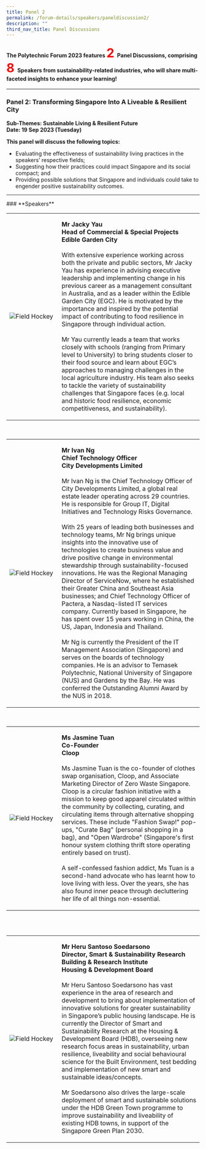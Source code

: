 ```yaml
---
title: Panel 2
permalink: /forum-details/speakers/paneldiscussion2/
description: ""
third_nav_title: Panel Discussions
---
```

#### <b>The Polytechnic Forum 2023 features <font size="+3.5"><font color="red"><b>2 </b></font></font>Panel Discussions, comprising <font size="+3.5"><font color="red"><b>8 </b></font></font>Speakers from sustainability-related industries, who will share multi-faceted insights to enhance your learning!</b>
<hr>

### **Panel 2: Transforming Singapore Into A Liveable &amp; Resilient City**<br>

**Sub-Themes: Sustainable Living &amp; Resilient Future<br>
Date: 19 Sep 2023 (Tuesday)**

**This panel will discuss the following topics:**

* Evaluating the effectiveness of sustainability living practices in the speakers’ respective fields;
* Suggesting how their practices could impact Singapore and its social compact; and
* Providing possible solutions that Singapore and individuals could take to engender positive sustainability outcomes.
<hr>
### **Speakers**<br>
<table>
    <tbody><tr>
        <td style="width:27%"><img src="https://hosting.photobucket.com/images/i/tracyng81/Jacky_Yau.jpg?width=320&amp;height=320&amp;fit=bounds" style="display:block;margin-left:auto;margin-right:auto;" alt="Field Hockey"></td>
        <td><p><b>Mr Jacky Yau
                <br>Head of Commercial &amp; Special Projects
					<br>Edible Garden City</b><br>
                <br>With extensive experience working across both the private and public sectors, Mr Jacky Yau has experience in advising executive leadership and implementing change in his previous career as a management consultant in Australia, and as a leader within the Edible Garden City (EGC). He is motivated by the importance and inspired by the potential impact of contributing to food resilience in Singapore through individual action.<br>
                <br>Mr Yau currently leads a team&nbsp;that works closely with schools (ranging from Primary level to University) to bring students closer to their food source and&nbsp;learn about EGC’s approaches to managing challenges in the local agriculture industry. His team also seeks to tackle the variety of sustainability challenges that Singapore faces (e.g. local and historic food resilience, economic competitiveness, and sustainability).<br>
 </p>
        </td>
    </tr>
</tbody></table><p></p>
<br>
<table>
    <tbody><tr>
        <td style="width:27%"><img src="https://hosting.photobucket.com/images/i/tracyng81/Ivan_Ng_gw8Do27Xo8orejoudE5b4P.jpg?width=320&amp;height=320&amp;fit=bounds" style="display:block;margin-left:auto;margin-right:auto;" alt="Field Hockey"></td>
        <td><p><b>Mr Ivan Ng
                <br>Chief Technology Officer
					<br>City Developments Limited</b><br>
                <br>Mr Ivan Ng is the Chief Technology Officer of City Developments Limited, a global real estate leader operating across 29 countries. He is responsible for Group IT, Digital Initiatives and Technology Risks Governance.<br>
                <br>With 25 years of leading both businesses and technology teams, Mr Ng brings unique insights into the innovative use of technologies to create business value and drive positive change in environmental stewardship through sustainability-focused innovations. He was the Regional Managing Director of ServiceNow, where he established their Greater China and Southeast Asia businesses; and Chief Technology Officer of Pactera, a Nasdaq-listed IT services company. Currently based in Singapore, he has spent over 15 years working in China, the US, Japan, Indonesia and Thailand.<br>
					<br>Mr Ng is currently the President of the IT Management Association (Singapore) and serves on the boards of technology companies. He is an advisor to Temasek Polytechnic, National University of Singapore (NUS) and Gardens by the Bay. He was conferred the Outstanding Alumni Award by the NUS in 2018.<br>
</p>
        </td>
    </tr>
</tbody></table><p></p>
<br>
<table>
    <tbody><tr>
        <td style="width:27%"><img src="https://hosting.photobucket.com/images/i/tracyng81/Jasmine_Tuan_qZmguTaS5ZqbJNBuxAFgGy.jpg?width=320&amp;height=320&amp;fit=bounds" style="display:block;margin-left:auto;margin-right:auto;" alt="Field Hockey"></td>
        <td><p><b>Ms Jasmine Tuan
                <br>Co-Founder
					<br>Cloop</b><br>
                <br>Ms Jasmine Tuan is the co-founder of clothes swap organisation, Cloop, and Associate Marketing Director of Zero Waste Singapore. Cloop is a circular fashion initiative with a mission to keep good apparel circulated within the community by collecting, curating, and circulating items through alternative shopping services. These include "Fashion Swap!" pop-ups, "Curate Bag" (personal shopping in a bag), and "Open Wardrobe" (Singapore's first honour system clothing thrift store operating entirely based on trust).<br>
                <br>A self-confessed fashion addict, Ms Tuan is a second-hand advocate who has learnt how to love living with less. Over the years, she has also found inner peace through decluttering her life of all things non-essential.<br>
 </p>
        </td>
    </tr>
</tbody></table><p></p>
<br>
<table>
    <tbody><tr>
</tr></tbody></table><table>
    <tbody><tr>
        <td style="width:27%"><img src="https://hosting.photobucket.com/images/i/tracyng81/Heru_Santoso_Soedarsono.jpg?width=590&amp;height=590&amp;fit=bounds" style="display:block;margin-left:auto;margin-right:auto;" alt="Field Hockey"></td>
        <td><p><b>Mr Heru Santoso Soedarsono
                <br>Director, Smart &amp; Sustainability Research
					<br>Building &amp; Research Institute
					<br>Housing &amp; Development Board</b><br>
                <br>Mr Heru Santoso Soedarsono has vast experience in the area of research and development to bring about implementation of innovative solutions for greater sustainability in Singapore’s public housing landscape. He is currently the Director of Smart and Sustainability Research at the Housing &amp; Development Board (HDB), overseeing new research focus areas in sustainability, urban resilience, liveability and social behavioural science for the Built Environment, test bedding and implementation of new smart and sustainable ideas/concepts.<br>
                <br>Mr Soedarsono also drives the large-scale deployment of smart and sustainable solutions under the HDB Green Town programme to improve sustainability and liveability of existing HDB towns, in support of the Singapore Green Plan 2030.<br></p>
        </td>
    </tr>
</tbody></table><p></p>
<br>
<table>
    <tbody><tr></tr></tbody></table>